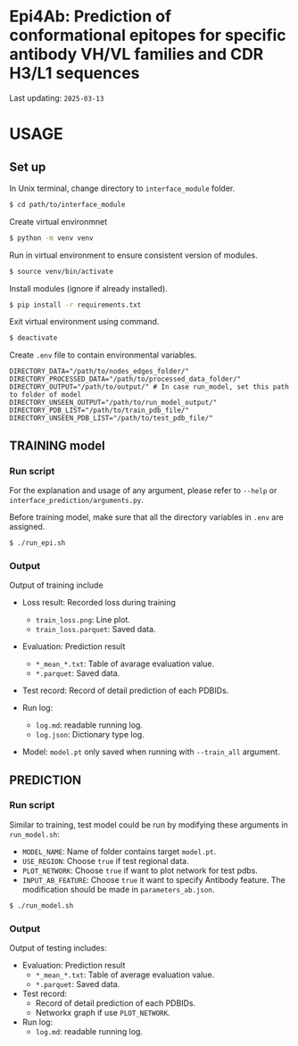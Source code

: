 **Epi4Ab: Prediction of conformational epitopes for specific antibody VH/VL families and CDR H3/L1 sequences**
==============
Last updating: `2025-03-13`

# USAGE

## Set up

In Unix terminal, change directory to `interface_module` folder.
```bash
$ cd path/to/interface_module
```

Create virtual environmnet
```bash
$ python -m venv venv
```

Run in virtual environment to ensure consistent version of modules.
```bash
$ source venv/bin/activate
```

Install modules (ignore if already installed).
```bash
$ pip install -r requirements.txt
```

Exit virtual environment using command.
```bash
$ deactivate
```

Create `.env` file to contain environmental variables.
```
DIRECTORY_DATA="/path/to/nodes_edges_folder/"
DIRECTORY_PROCESSED_DATA="/path/to/processed_data_folder/"
DIRECTORY_OUTPUT="/path/to/output/" # In case run_model, set this path to folder of model
DIRECTORY_UNSEEN_OUTPUT="/path/to/run_model_output/"
DIRECTORY_PDB_LIST="/path/to/train_pdb_file/"
DIRECTORY_UNSEEN_PDB_LIST="/path/to/test_pdb_file/"
```
## TRAINING model
### Run script
For the explanation and usage of any argument, please refer to `--help` or `interface_prediction/arguments.py`.

Before training model, make sure that all the directory variables in `.env` are assigned.
```bash
$ ./run_epi.sh
```

### Output
Output of training include
- Loss result: Recorded loss during training
    - `train_loss.png`: Line plot.
    - `train_loss.parquet`: Saved data.

- Evaluation: Prediction result
    - `*_mean_*.txt`: Table of avarage evaluation value.
    - `*.parquet`: Saved data.
- Test record: Record of detail prediction of each PDBIDs.
- Run log:
    - `log.md`: readable running log.
    - `log.json`: Dictionary type log.
- Model: `model.pt` only saved when running with `--train_all` argument.

## PREDICTION

### Run script
Similar to training, test model could be run by modifying these arguments in `run_model.sh`:
- `MODEL_NAME`: Name of folder contains target `model.pt`.
- `USE_REGION`: Choose `true` if test regional data.
- `PLOT_NETWORK`: Choose `true` if want to plot network for test pdbs.
- `INPUT_AB_FEATURE`: Choose `true` it want to specify Antibody feature. The modification should be made in `parameters_ab.json`.

```bash
$ ./run_model.sh
```

### Output
Output of testing includes:
- Evaluation: Prediction result
    - `*_mean_*.txt`: Table of average evaluation value.
    - `*.parquet`: Saved data.
- Test record: 
    - Record of detail prediction of each PDBIDs.
    - Networkx graph if use `PLOT_NETWORK`.
- Run log:
    - `log.md`: readable running log.


